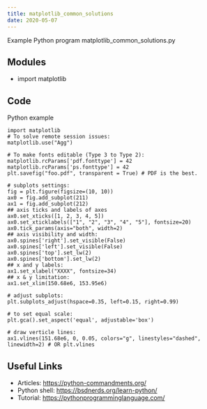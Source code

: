 ```yaml
---
title: matplotlib_common_solutions
date: 2020-05-07
---
```

Example Python program matplotlib_common_solutions.py

## Modules

* import matplotlib

## Code

Python example

    import matplotlib
    # To solve remote session issues:
    matplotlib.use("Agg")
    
    # To make fonts editable (Type 3 to Type 2):
    matplotlib.rcParams['pdf.fonttype'] = 42
    matplotlib.rcParams['ps.fonttype'] = 42
    plt.savefig("foo.pdf", transparent = True) # PDF is the best.
    
    # subplots settings:
    fig = plt.figure(figsize=(10, 10))
    ax0 = fig.add_subplot(211)
    ax1 = fig.add_subplot(212)
    ## axis ticks and labels of axes
    ax0.set_xticks([1, 2, 3, 4, 5])
    ax0.set_xticklabels(["1", "2", "3", "4", "5"], fontsize=20)
    ax0.tick_params(axis="both", width=2)
    ## axis visibility and width:
    ax0.spines['right'].set_visible(False)
    ax0.spines['left'].set_visible(False)
    ax0.spines['top'].set_lw(2)
    ax0.spines['bottom'].set_lw(2)
    ## x and y labels:
    ax1.set_xlabel("XXXX", fontsize=34)
    ## x & y limitation:
    ax1.set_xlim(150.68e6, 153.95e6)
    
    # adjust subplots:
    plt.subplots_adjust(hspace=0.35, left=0.15, right=0.99)
    
    # to set equal scale:
    plt.gca().set_aspect('equal', adjustable='box')
    
    # draw verticle lines:
    ax1.vlines(151.68e6, 0, 0.05, colors="g", linestyles="dashed", linewidth=2) # OR plt.vlines

## Useful Links

- Articles: https://python-commandments.org/
- Python shell: https://bsdnerds.org/learn-python/
- Tutorial: https://pythonprogramminglanguage.com/
